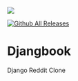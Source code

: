 
<p>
  <a href="https://www.codacy.com?utm_source=github.com&amp;utm_medium=referral&amp;utm_content=jmeisele/Djangbook&amp;utm_campaign=Badge_Grade">
    <img src="https://api.codacy.com/project/badge/Grade/74b95e9e73a84064b6e08a0f2d3c2475"/>
  </a>
 </p>
 
 [![Github All Releases](https://img.shields.io/github/downloads/jmeisele/djangbook/total.svg)]()
 
# Djangbook
Django Reddit Clone
